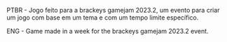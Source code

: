 PTBR - Jogo feito para a brackeys gamejam 2023.2, um evento para criar um jogo com base em um tema e com um tempo limite específico.

ENG - Game made in a week for the brackeys gamejam 2023.2 event.
